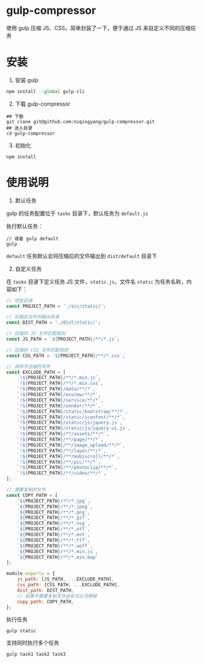 # gulp-compressor

使用 gulp 压缩 JS、CSS，简单封装了一下，便于通过 JS 来自定义不同的压缩任务

# 安装


1. 安装 gulp

```js
npm install --global gulp-cli
```

2. 下载 gulp-compressor

```shell
## 下载
git clone git@github.com:niqingyang/gulp-compressor.git
## 进入目录
cd gulp-compressor
```

3. 初始化

```shell
npm install
```

# 使用说明

1. 默认任务

gulp 的任务配置位于 `tasks` 目录下，默认任务为 `default.js`

执行默认任务：

```shell
// 或者 gulp default
gulp
```

`default` 任务默认会将压缩后的文件输出到 `dist/default` 目录下

2. 自定义任务

在 `tasks` 目录下定义任务 JS 文件，`static.js`，文件名 `static` 为任务名称，内容如下：

```js
// 项目目录
const PROJECT_PATH = './src/static/';

// 压缩后文件的输出目录
const DIST_PATH = './dist/static/';

// 压缩的 JS 文件匹配规则
const JS_PATH = `${PROJECT_PATH}/**/*.js`;

// 压缩的 CSS 文件匹配规则
const CSS_PATH = `${PROJECT_PATH}/**/*.css`;

// 排除不压缩的文件
const EXCLUDE_PATH = [
	`!${PROJECT_PATH}/**/*.min.js`,
	`!${PROJECT_PATH}/**/*.min.css`,
	`!${PROJECT_PATH}/data/**/*`,
	`!${PROJECT_PATH}/esview/**/*`,
	`!${PROJECT_PATH}/service/**/*`,
	`!${PROJECT_PATH}/vendor/**/*`,
	`!${PROJECT_PATH}/static/bootstrap/**/*`,
	`!${PROJECT_PATH}/static/iconfont/**/*`,
	`!${PROJECT_PATH}/static/js/jquery.js`,
	`!${PROJECT_PATH}/static/js/jquery-ui.js`,
	`!${PROJECT_PATH}/**/assets/**/*`,
	`!${PROJECT_PATH}/**/page/**/*`,
	`!${PROJECT_PATH}/**/image_upload/**/*`,
	`!${PROJECT_PATH}/**/layer/**/*`,
	`!${PROJECT_PATH}/**/mobiscroll/**/*`,
	`!${PROJECT_PATH}/**/pic/**/*`,
	`!${PROJECT_PATH}/**/photoclip/**/*`,
	`!${PROJECT_PATH}/**/video/**/*`,
];

// 需要复制的文件
const COPY_PATH = [
	`${PROJECT_PATH}/**/*.jpg`,
	`${PROJECT_PATH}/**/*.jpeg`,
	`${PROJECT_PATH}/**/*.png`,
	`${PROJECT_PATH}/**/*.gif`,
	`${PROJECT_PATH}/**/*.svg`,
	`${PROJECT_PATH}/**/*.otf`,
	`${PROJECT_PATH}/**/*.eot`,
	`${PROJECT_PATH}/**/*.ttf`,
	`${PROJECT_PATH}/**/*.woff`,
	`${PROJECT_PATH}/**/*.min.js`,
	`${PROJECT_PATH}/**/*.min.map`
];

module.exports = {
	js_path: [JS_PATH, ...EXCLUDE_PATH],
	css_path: [CSS_PATH, ...EXCLUDE_PATH],
	dist_path: DIST_PATH,
	// 如果不需要复制文件此处可以注释掉
	copy_path: COPY_PATH,
};
```

执行任务

```shell
gulp static
```

支持同时执行多个任务

```shell
gulp task1 task2 task3
```






